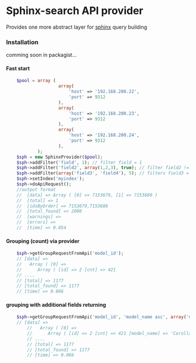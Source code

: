 # Sphinx-search API provider
Provides one more abstract layer for [sphinx](http://sphinxsearch.com/) query building

### Installation
comming soon in packagist...


#### Fast start
```php
    $pool = array (
                    array(
                        'host' => '192.168.200.22',
                        'port' => 9312
                    ),
                    array(
                        'host' => '192.168.200.23',
                        'port' => 9312
                    ),
                    array(
                        'host' => '192.168.200.24',
                        'port' => 9312
                    ),
            );
    $sph = new SphinxProvider($pool);
    $sph->addFilter('field', 1); // filter field = 1
    $sph->addFilter('field2', array(1,2,3), true); // filter field2 != [1, 2, 3]
    $sph->addFilter(array('field3', 'field4'), 5); // filters field3 = 5,field4 = 5
    $sph->setIndex('myindex');
    $sph->doApiRequest();
    //output format
    //  [data] => Array ( [0] => 7153679, [1] => 7153680 )
    //  [total] => 1
    //  [idsByOrder] => 7153679,7153680
    //  [total_found] => 2000
    //  [warnings] =>
    //  [errors] =>
    //  [time] => 0.054

```

#### Grouping (count) via provider
```php
    $sph->getGroupRequestFromApi('model_id');
    // [data] =>
    //   Array ( [0] =>
    //      Array ( [id] => 2 [cnt] => 421
    // ....
    // [total] => 1177
    // [total_found] => 1177
    // [time] => 0.066
```

#### grouping with additional fields returning
```php
    $sph->getGroupRequestFromApi('model_id', 'model_name asc', array('model_name', 'firm_name'));
    // [data] =>
        //   Array ( [0] =>
        //      Array ( [id] => 2 [cnt] => 421 [model_name] => 'Corolla' [firm_name] => 'Toyota'
        // ....
        // [total] => 1177
        // [total_found] => 1177
        // [time] => 0.066
